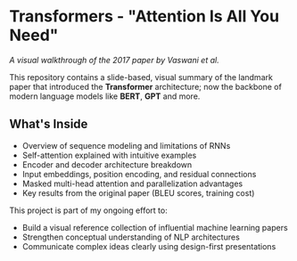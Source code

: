 # Transformers - "Attention Is All You Need"  
*A visual walkthrough of the 2017 paper by Vaswani et al.*

This repository contains a slide-based, visual summary of the landmark paper that introduced the **Transformer** architecture; now the backbone of modern language models like **BERT**, **GPT** and more.

## What's Inside

- Overview of sequence modeling and limitations of RNNs
- Self-attention explained with intuitive examples
- Encoder and decoder architecture breakdown
- Input embeddings, position encoding, and residual connections
- Masked multi-head attention and parallelization advantages
- Key results from the original paper (BLEU scores, training cost)

This project is part of my ongoing effort to:
- Build a visual reference collection of influential machine learning papers  
- Strengthen conceptual understanding of NLP architectures  
- Communicate complex ideas clearly using design-first presentations
